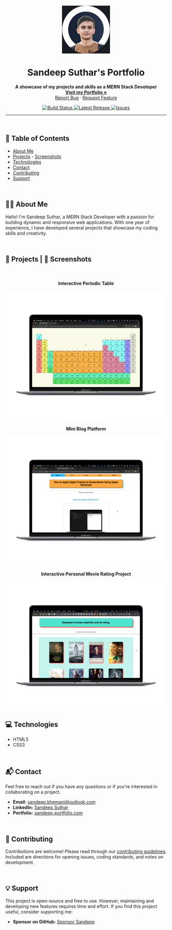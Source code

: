 <p align="center">
  <a href="https://sandeep-k-suthar.github.io/Portfolio-Page/">
    <img src="https://github.com/Sandeep-K-Suthar/Portfolio-Page/blob/main/assests/profile1.png" alt="Sandeep's profile pic" width="150">
  </a>
</p>

<h1 align="center">Sandeep Suthar's Portfolio</h1>

<p align="center">
  <b>A showcase of my projects and skills as a MERN Stack Developer</b>
  <br>
  <a href="https://sandeep-k-suthar.github.io/Portfolio-Page/"><strong>Visit my Portfolio »</strong></a>
  <br>
  <a href="https://github.com/sandeep-k-suthar/portfolio/issues/new?template=bug_report.md">Report Bug</a>
  ·
  <a href="https://github.com/sandeep-k-suthar/portfolio/issues/new?template=feature_request.md">Request Feature</a>
</p>

<p align="center">
  <a href="https://github.com/sandeep-k-suthar/portfolio/actions">
    <img src="https://github.com/sandeep-k-ksuthar/portfolio/actions/workflows/build.yml/badge.svg" alt="Build Status">
  </a>
  <a href="https://github.com/sandeep-k-suthar/portfolio/releases">
    <img src="https://img.shields.io/github/v/release/sandeep-k-suthar/portfolio" alt="Latest Release">
  </a>
  <a href="https://github.com/sandeep-k-suthar/portfolio/issues">
    <img src="https://img.shields.io/github/issues/sandeep-k-suthar/portfolio" alt="Issues">
  </a>
</p>

---
<br>

## 📑 Table of Contents

- [About Me](#-about-me)
- [Projects](#-projects) - [Screenshots](#-screenshots)
- [Technologies](#-technologies)
- [Contact](#-contact)
- [Contributing](#-contributing)
- [Support](#-support)

<br>

## 🧑‍💼 About Me

Hello! I'm Sandeep Suthar, a MERN Stack Developer with a passion for building dynamic and responsive web applications. With one year of experience, I have developed several projects that showcase my coding skills and creativity. 

<br>

## 🚀 Projects  |  📸 Screenshots

<br>

<h4 align="center">Interactive Periodic Table</h4>
<p align="center">
<img src="https://github.com/Sandeep-K-Suthar/Portfolio-Page/blob/main/assests/Chemistry%20Periodic%20Table%20Project%20(HTML%20CSS).png" alt="" width= "500px">
</p>

<h4 align="center">Mini Blog Platform</h4>
<p align="center">
<img src="https://github.com/Sandeep-K-Suthar/Portfolio-Page/blob/main/assests/Mulipage%20Blog%20Project%20with%20Login-SignUp%20pages%20(HTML%20CSS).png" alt="" width= "500px">
</p>

<h4 align="center">Interactive Personal Movie Rating Project</h4>
<p align="center">
  <img src="https://github.com/Sandeep-K-Suthar/Portfolio-Page/blob/main/assests/Movies%20Rating%20Project%20flex%20page%20(HTML%20CSS).png" alt="Movies Rating Project" width="500px">
</p>


## 💻 Technologies

- HTML5
- CSS3

<br>

## 📬 Contact

Feel free to reach out if you have any questions or if you're interested in collaborating on a project.

- **Email:** sandeep.khemani@outlook.com
- **LinkedIn:** [Sandeep Suthar](https://www.linkedin.com/in/sandeep-k-suthar)
- **Portfolio:** [sandeep-portfolio.com](https://sandeep-k-suthar.github.io/Portfolio-Page/)


<br>

## 🤝 Contributing

Contributions are welcome! Please read through our [contributing guidelines](https://github.com/sandeep-k-suthar/portfolio/blob/main/.github/CONTRIBUTING.md). Included are directions for opening issues, coding standards, and notes on development.

<br>

## 💡 Support

This project is open-source and free to use. However, maintaining and developing new features requires time and effort. If you find this project useful, consider supporting me:

- **Sponsor on GitHub:** [Sponsor Sandeep](https://github.com/sponsors/sandeep-k-suthar)



